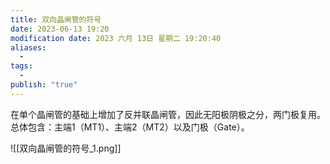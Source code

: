 ```yaml
---
title: 双向晶闸管的符号
date: 2023-06-13 19:20
modification date: 2023 六月 13日 星期二 19:20:40
aliases:
  - 
tags:
  - 
publish: "true"
---
```


在单个晶闸管的基础上增加了反并联晶闸管，因此无阳极阴极之分，两门极复用。总体包含：主端1（MT1）、主端2（MT2）以及门极（Gate）。

![[双向晶闸管的符号_1.png]]